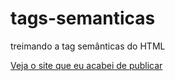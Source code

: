 # tags-semanticas
treimando a tag semânticas do HTML

[Veja o site que eu acabei de publicar](https://leonardo-talanski.github.io/tags-semanticas/)
